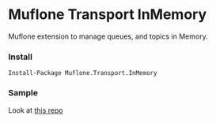 # Muflone Transport InMemory
Muflone extension to manage queues, and topics in Memory. 
 
### Install ###
`Install-Package Muflone.Transport.InMemory`

### Sample ###
Look at [this repo](https://github.com/BrewUp/BrewUp)
